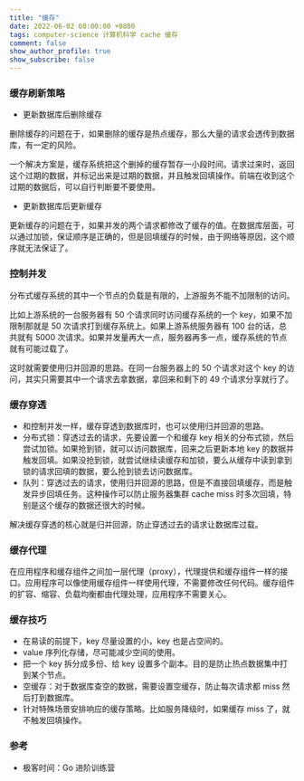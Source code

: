 ```yaml
---
title: "缓存"
date: 2022-06-02 08:00:00 +0800
tags: computer-science 计算机科学 cache 缓存
comment: false
show_author_profile: true
show_subscribe: false
---
```


### 缓存刷新策略

- 更新数据库后删除缓存

删除缓存的问题在于，如果删除的缓存是热点缓存，那么大量的请求会透传到数据库，有一定的风险。

一个解决方案是，缓存系统把这个删掉的缓存暂存一小段时间。请求过来时，返回这个过期的数据，并标记出来是过期的数据，并且触发回填操作。前端在收到这个过期的数据后，可以自行判断要不要使用。

- 更新数据库后更新缓存

更新缓存的问题在于，如果并发的两个请求都修改了缓存的值。在数据库层面，可以通过加锁，保证顺序是正确的，但是回填缓存的时候，由于网络等原因，这个顺序就无法保证了。

### 控制并发

分布式缓存系统的其中一个节点的负载是有限的，上游服务不能不加限制的访问。

比如上游系统的一台服务器有 50 个请求同时访问缓存系统的一个 key，如果不加限制那就是 50 次请求打到缓存系统上。如果上游系统服务器有 100 台的话，总共就有 5000 次请求。如果并发量再大一点，服务器再多一点，缓存系统的节点就有可能过载了。

这时就需要使用归并回源的思路。在同一台服务器上的 50 个请求对这个 key 的访问，其实只需要其中一个请求去拿数据，拿回来和剩下的 49 个请求分享就行了。

### 缓存穿透

- 和控制并发一样，缓存穿透到数据库时，也可以使用归并回源的思路。
- 分布式锁：穿透过去的请求，先要设置一个和缓存 key 相关的分布式锁，然后尝试加锁。如果抢到锁，就可以访问数据库，回来之后更新本地 key 的数据并触发回填。如果没抢到锁，就尝试继续读缓存和加锁，要么从缓存中读到拿到锁的请求回填的数据，要么抢到锁去访问数据库。
- 队列：穿透过去的请求，使用归并回源的思路，但是不直接回填缓存，而是触发异步回填任务。这种操作可以防止服务器集群 cache miss 时多次回填，特别是这个缓存的数据还很大的时候。

解决缓存穿透的核心就是归并回源，防止穿透过去的请求让数据库过载。

### 缓存代理

在应用程序和缓存组件之间加一层代理（proxy），代理提供和缓存组件一样的接口。应用程序可以像使用缓存组件一样使用代理，不需要修改任何代码。缓存组件的扩容、缩容、负载均衡都由代理处理，应用程序不需要关心。

### 缓存技巧

- 在易读的前提下，key 尽量设置的小，key 也是占空间的。
- value 序列化存储，尽可能减少空间的使用。
- 把一个 key 拆分成多份、给 key 设置多个副本。目的是防止热点数据集中打到某个节点。
- 空缓存：对于数据库查空的数据，需要设置空缓存，防止每次请求都 miss 然后打到数据库。
- 针对特殊场景安排响应的缓存策略。比如服务降级时，如果缓存 miss 了，就不触发回填操作。

### 参考

- 极客时间：Go 进阶训练营
